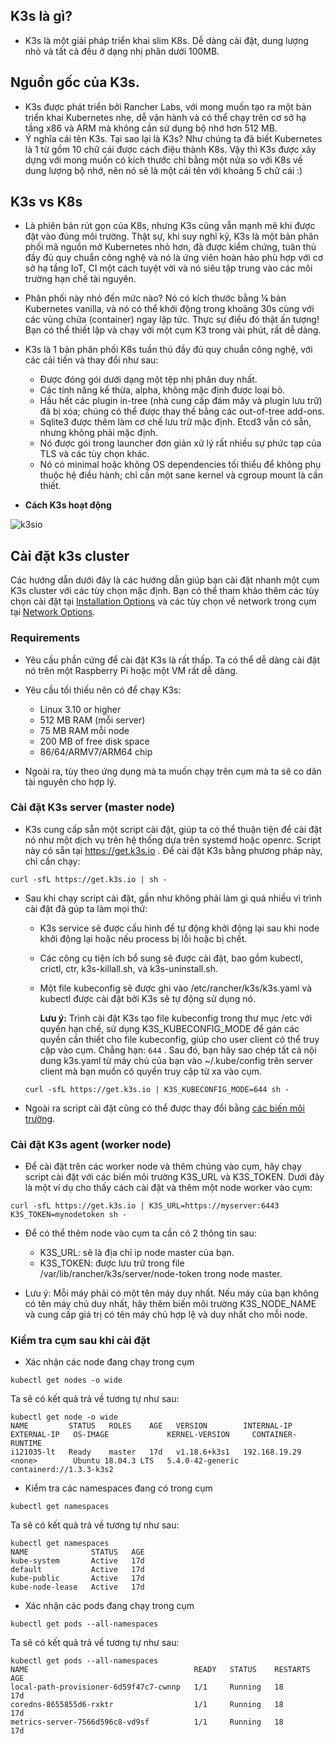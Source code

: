 ## K3s là gì?
-   K3s là một giải pháp triển khai slim K8s. Dễ dàng cài đặt, dung lượng nhỏ và tất cả đều ở dạng nhị phân dưới 100MB.

## Nguồn gốc của K3s.
-   K3s được phát triển bởi Rancher Labs, với mong muốn tạo ra một bản triển khai Kubernetes nhẹ, dễ vận hành và có thể chạy trên cơ sở hạ tầng x86 và ARM mà không cần sử dụng bộ nhớ hơn 512 MB.
-   Ý nghĩa cái tên K3s. Tại sao lại là K3s? Như chúng ta đã biết Kubernetes là 1 từ gồm 10 chữ cái được cách điệu thành K8s. Vậy thì K3s được xây dựng với mong muốn có kích thước chỉ bằng một nửa so với K8s về dung lượng bộ nhớ, nên nó sẽ là một cái tên với khoảng 5 chữ cái :)

## K3s vs K8s
-   Là phiên bản rút gọn của K8s, nhưng K3s cũng vẫn mạnh mẽ khi được đặt vào đúng môi trường. Thật sự, khi suy nghĩ kỹ, K3s là một bản phân phối mã nguồn mở Kubernetes nhỏ hơn, đã được kiểm chứng,  tuân thủ đầy đủ quy chuẩn công nghệ và nó là ứng viên hoàn hảo phù hợp với cơ sở hạ tầng IoT, CI một cách tuyệt vời và nó siêu tập trung vào các môi trường hạn chế tài nguyên. 
-   Phân phối này nhỏ đến mức nào? Nó có kích thước bằng ¼ bản Kubernetes vanilla, và nó có thể khởi động trong khoảng 30s cùng với các vùng chứa (container) ngay lập tức. Thực sự điều đó thật ấn tượng! Bạn có thể thiết lập và chạy với một cụm K3 trong vài phút, rất dễ dàng.
-   K3s là 1 bản phân phối K8s tuần thủ đầy đủ quy chuẩn công nghệ, với các cải tiến và thay đổi như sau:
    +   Được đóng gói dưới dạng một tệp nhị phân duy nhất.
    +   Các tính năng kế thừa, alpha, không mặc định được loại bỏ.
    +   Hầu hết các plugin in-tree (nhà cung cấp đám mây và plugin lưu trữ) đã bị xóa; chúng có thể được thay thế bằng các out-of-tree add-ons.
    +   Sqlite3 được thêm làm cơ chế lưu trữ mặc định. Etcd3 vẫn có sẵn, nhưng không phải mặc định.
    +   Nó được gói trong launcher đơn giản xử lý rất nhiều sự phức tạp của TLS và các tùy chọn khác.
    +   Nó có minimal hoặc không OS dependencies tối thiểu để không phụ thuộc hệ điều hành; chỉ cần một sane kernel và cgroup mount là cần thiết.

-   **Cách K3s hoạt động**

![k3sio](https://k3s.io/images/how-it-works-k3s.svg)

## Cài đặt k3s cluster
Các hướng dẫn dưới đây là các hướng dẫn giúp bạn cài đặt nhanh một cụm K3s cluster với các tùy chọn mặc định. Bạn có thể tham khảo thêm các tùy chọn cài đặt tại  [Installation Options](https://rancher.com/docs/k3s/latest/en/installation/install-options/) và các tùy chọn về network trong cụm tại [Network Options](https://rancher.com/docs/k3s/latest/en/installation/network-options/).

### Requirements
-   Yêu cầu phần cứng để cài đặt K3s là rất thấp. Ta có thể dễ dàng cài đặt nó trên một Raspberry Pi hoặc một VM rất dễ dàng.
-   Yêu cầu tối thiếu nên có để chạy K3s:
    +   Linux 3.10 or higher
    +   512 MB RAM (mỗi server)
    +   75 MB RAM mỗi node
    +   200 MB of free disk space
    +   86/64/ARMV7/ARM64 chip
 
 -   Ngoài ra, tùy theo ứng dụng mà ta muốn chạy trên cụm mà ta sẽ co dãn tài nguyên cho hợp lý. 
 
### Cài đặt K3s server (master node)
-   K3s cung cấp sẵn một script cài đặt, giúp ta có thể thuận tiện để cài đặt nó như một dịch vụ trên hệ thống dựa trên systemd hoặc openrc. Script này có sẵn tại https://get.k3s.io . Để cài đặt K3s bằng phương pháp này, chỉ cần chạy:

```
curl -sfL https://get.k3s.io | sh -
```
-   Sau khi chạy script cài đặt, gần như không phải làm gì quá nhiều vì trình cài đặt đã gúp ta làm mọi thứ:
    +   K3s service sẽ được cấu hình để tự động khởi động lại sau khi node khởi động lại hoặc nếu process bị lỗi hoặc bị chết.
    +   Các công cụ tiện ích bổ sung sẽ được cài đặt, bao gồm kubectl, crictl, ctr, k3s-killall.sh, và k3s-uninstall.sh.
    +   Một file kubeconfig sẽ được ghi vào /etc/rancher/k3s/k3s.yaml và kubectl được cài đặt bởi K3s sẽ tự động sử dụng nó. 
   
        **Lưu ý:** Trình cài đặt K3s tạo file kubeconfig trong thư mục /etc với quyền hạn chế, sử dụng K3S_KUBECONFIG_MODE để gán các quyền cần thiết cho file kubeconfig, giúp cho user client có thể truy cập vào cụm. Chẳng hạn: `644` .   Sau đó, bạn hãy sao chép tất cả nội dung k3s.yaml từ máy chủ của bạn vào ~/.kube/config trên server client mà bạn muốn có quyền truy cập từ xa vào cụm.
       ```
       curl -sfL https://get.k3s.io | K3S_KUBECONFIG_MODE=644 sh -
       ```

-    Ngoài ra script cài đặt cũng có thể được thay đổi bằng [các biến môi trường](https://rancher.com/docs/k3s/latest/en/installation/install-options/#options-for-installation-with-script).

### Cài đặt K3s agent (worker node)
-   Để cài đặt trên các worker node và thêm chúng vào cụm, hãy chạy script cài đặt với các biến môi trường K3S_URL và K3S_TOKEN. Dưới đây là một ví dụ cho thấy cách cài đặt và thêm một node worker vào cụm:

```
curl -sfL https://get.k3s.io | K3S_URL=https://myserver:6443 K3S_TOKEN=mynodetoken sh -
```
-   Để có thể thêm node vào cụm ta cần có 2 thông tin sau:
    +   K3S_URL: sẽ là địa chỉ ip node master của bạn.
    +   K3S_TOKEN: được lưu trữ trong file /var/lib/rancher/k3s/server/node-token trong node master.

-   Lưu ý: Mỗi máy phải có một tên máy duy nhất. Nếu máy của bạn không có tên máy chủ duy nhất, hãy thêm biến môi trường K3S_NODE_NAME và cung cấp giá trị có tên máy chủ hợp lệ và duy nhất cho mỗi node.

### Kiểm tra cụm sau khi cài đặt
-   Xác nhận các node đang chạy trong cụm
```
kubectl get nodes -o wide
```

Ta sẽ có kết quả trả về tương tự như sau:

```
kubectl get node -o wide
NAME         STATUS   ROLES    AGE   VERSION        INTERNAL-IP     EXTERNAL-IP   OS-IMAGE             KERNEL-VERSION     CONTAINER-RUNTIME
i121035-lt   Ready    master   17d   v1.18.6+k3s1   192.168.19.29   <none>        Ubuntu 18.04.3 LTS   5.4.0-42-generic   containerd://1.3.3-k3s2
```

-   Kiểm tra các namespaces đang có trong cụm

```
kubectl get namespaces
```

Ta sẽ có kết quả trả về tương tự như sau:

```
kubectl get namespaces           
NAME              STATUS   AGE
kube-system       Active   17d
default           Active   17d
kube-public       Active   17d
kube-node-lease   Active   17d
```

-   Xác nhận các pods đang chạy trong cụm
```
kubectl get pods --all-namespaces
```

Ta sẽ có kết quả trả về tương tự như sau:

```
kubectl get pods --all-namespaces  
NAME                                     READY   STATUS    RESTARTS   AGE
local-path-provisioner-6d59f47c7-cwnnp   1/1     Running   18         17d
coredns-8655855d6-rxktr                  1/1     Running   18         17d
metrics-server-7566d596c8-vd9sf          1/1     Running   18         17d
```